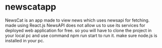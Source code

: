 # newscatapp
NewsCat is an app made to view news which uses newsapi for fetching. made using React.js
NewsAPI does not allow us to use its services for deployed web application for free. so you will have to clone the project in your local pc 
and use command npm run start to run it. make sure node.js is installed in your pc.
